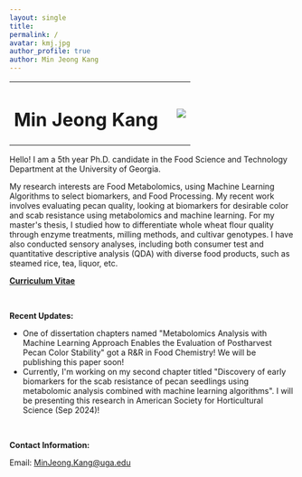 ```yaml
---
layout: single
title:
permalink: /
avatar: kmj.jpg
author_profile: true
author: Min Jeong Kang
---
```


<table style="width: 100%;">
  <tr>
	<td style="width: 90%; border-bottom:0px;"><h1>Min Jeong Kang</h1></td>
	<td style="width: 10%; border-bottom:0px;"><img src="assets/images/uga-logo.png"/></td>
  </tr>
</table>

Hello! I am a 5th year Ph.D. candidate in the Food Science and Technology Department at the University of Georgia.

My research interests are Food Metabolomics, using Machine Learning Algorithms to select biomarkers, and Food Processing. My recent work involves evaluating pecan quality, looking at biomarkers for desirable color and scab resistance using metabolomics and machine learning. For my master's thesis, I studied how to differentiate whole wheat flour quality through enzyme treatments, milling methods, and cultivar genotypes. I have also conducted sensory analyses, including both consumer test and quantitative descriptive analysis (QDA) with diverse food products, such as steamed rice, tea, liquor, etc.

**<a href="files/CV_minjeong_kang.pdf">Curriculum Vitae</a>**

<br>

**Recent Updates:**

* One of dissertation chapters named "Metabolomics Analysis with Machine Learning Approach Enables the Evaluation of Postharvest Pecan Color Stability" got a R&R in Food Chemistry! We will be publishing this paper soon!
* Currently, I'm working on my second chapter titled "Discovery of early biomarkers for the scab resistance of pecan seedlings using metabolomic analysis combined with machine learning algorithms". I will be presenting this research in American Society for Horticultural Science (Sep 2024)!
  
<br>

**Contact Information:**

Email: MinJeong.Kang@uga.edu
